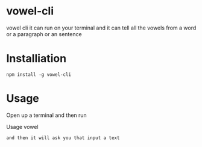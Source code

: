 # vowel-cli
vowel cli it can run on your terminal and it can tell all the vowels from a word or a paragraph or an sentence

# Installiation

```
npm install -g vowel-cli
```


# Usage

Open up a terminal and then run

Usage
vowel
```
and then it will ask you that input a text

